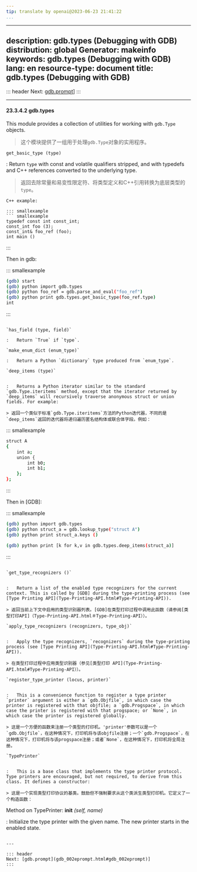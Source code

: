 ```yaml
---
tip: translate by openai@2023-06-23 21:41:22
...
```

---
description: gdb.types (Debugging with GDB)
distribution: global
Generator: makeinfo
keywords: gdb.types (Debugging with GDB)
lang: en
resource-type: document
title: gdb.types (Debugging with GDB)
---
::: header
Next: [gdb.prompt](gdb_002eprompt.html#gdb_002eprompt)]
:::

---

#### 23.3.4.2 gdb.types


This module provides a collection of utilities for working with `gdb.Type` objects.

> 这个模块提供了一组用于处理`gdb.Type`对象的实用程序。

`get_basic_type (type)`


:   Return `type` with const and volatile qualifiers stripped, and with typedefs and C++ references converted to the underlying type.

> 返回去除常量和易变性限定符、将类型定义和C++引用转换为底层类型的`type`。

```
C++ example:

::: smallexample
``` smallexample
typedef const int const_int;
const_int foo (3);
const_int& foo_ref (foo);
int main () 
```

:::

Then in gdb:

::: smallexample

```bash
(gdb) start
(gdb) python import gdb.types
(gdb) python foo_ref = gdb.parse_and_eval("foo_ref")
(gdb) python print gdb.types.get_basic_type(foo_ref.type)
int
```

:::

```

`has_field (type, field)`

:   Return `True` if `type`.

`make_enum_dict (enum_type)`

:   Return a Python `dictionary` type produced from `enum_type`.

`deep_items (type)`


:   Returns a Python iterator similar to the standard `gdb.Type.iteritems` method, except that the iterator returned by `deep_items` will recursively traverse anonymous struct or union fields. For example:

> 返回一个类似于标准`gdb.Type.iteritems`方法的Python迭代器，不同的是`deep_items`返回的迭代器将递归遍历匿名结构体或联合体字段。例如：

```

::: smallexample

```bash
struct A
{
    int a;
    union {
        int b0;
        int b1;
    };
};
```

:::

Then in [GDB]:

::: smallexample

```bash
(gdb) python import gdb.types
(gdb) python struct_a = gdb.lookup_type("struct A")
(gdb) python print struct_a.keys ()

(gdb) python print [k for k,v in gdb.types.deep_items(struct_a)]

```

:::

```

`get_type_recognizers ()`


:   Return a list of the enabled type recognizers for the current context. This is called by [GDB] during the type-printing process (see [Type Printing API](Type-Printing-API.html#Type-Printing-API)).

> 返回当前上下文中启用的类型识别器列表。[GDB]在类型打印过程中调用此函数（请参阅[类型打印API]（Type-Printing-API.html＃Type-Printing-API））。

`apply_type_recognizers (recognizers, type_obj)`


:   Apply the type recognizers, `recognizers` during the type-printing process (see [Type Printing API](Type-Printing-API.html#Type-Printing-API)).

> 在类型打印过程中应用类型识别器（参见[类型打印 API](Type-Printing-API.html#Type-Printing-API））。

`register_type_printer (locus, printer)`


:   This is a convenience function to register a type printer `printer` argument is either a `gdb.Objfile`, in which case the printer is registered with that objfile; a `gdb.Progspace`, in which case the printer is registered with that progspace; or `None`, in which case the printer is registered globally.

> 这是一个方便的函数来注册一个类型的打印机。'printer'参数可以是一个`gdb.Objfile`，在这种情况下，打印机将与该objfile注册；一个`gdb.Progspace`，在这种情况下，打印机将与该progspace注册；或者`None`，在这种情况下，打印机将全局注册。

`TypePrinter`


:   This is a base class that implements the type printer protocol. Type printers are encouraged, but not required, to derive from this class. It defines a constructor:

> 这是一个实现类型打印协议的基类。鼓励但不强制要求从这个类派生类型打印机。它定义了一个构造函数：

```

Method on TypePrinter: **__init__** *(self, name)*

:   Initialize the type printer with the given name. The new printer starts in the enabled state.

```

---

::: header
Next: [gdb.prompt](gdb_002eprompt.html#gdb_002eprompt)]
:::
```
